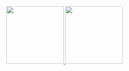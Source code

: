  <div>
  <a href="https://github.com/Foca1">
  <img height="150em" 
       src="https://github-readme-stats.vercel.app/api?username=Foca1&show_icons=true&theme=midnight-purple&hide_border=True&include_all_commits=true&count_private=true"">
  <img height="150em" src="https://readme-stats.clckblog.space/api?username=Foca1&show_icons=true&theme=midnight-purple&hide_border=True&include_all_commits=true&count_private=true""/>
</div>
